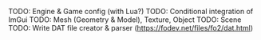 TODO: Engine & Game config (with Lua?)
TODO: Conditional integration of ImGui
TODO: Mesh (Geometry & Model), Texture, Object
TODO: Scene
TODO: Write DAT file creator & parser (https://fodev.net/files/fo2/dat.html)
